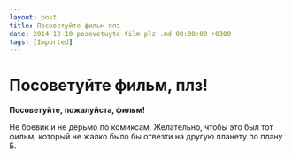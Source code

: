 ```yaml
---
layout: post
title: Посоветуйте фильм плз
date: 2014-12-10-posovetuyte-film-plz!.md 00:00:00 +0300
tags: [Imported]
---
```

# Посоветуйте фильм, плз! 

**Посоветуйте, пожалуйста, фильм!**

Не боевик и не дерьмо по комиксам. Желательно, чтобы это был тот фильм, который не жалко было бы отвезти на другую планету по плану Б.